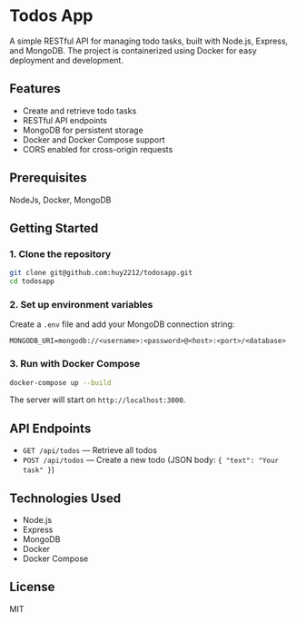 # Todos App

A simple RESTful API for managing todo tasks, built with Node.js, Express, and MongoDB. The project is containerized using Docker for easy deployment and development.

## Features
- Create and retrieve todo tasks
- RESTful API endpoints
- MongoDB for persistent storage
- Docker and Docker Compose support
- CORS enabled for cross-origin requests

## Prerequisites
NodeJs, Docker, MongoDB

## Getting Started

### 1. Clone the repository
```sh
git clone git@github.com:huy2212/todosapp.git
cd todosapp
```

### 2. Set up environment variables
Create a `.env` file and add your MongoDB connection string:
```
MONGODB_URI=mongodb://<username>:<password>@<host>:<port>/<database>
```

### 3. Run with Docker Compose
```sh
docker-compose up --build
```

The server will start on `http://localhost:3000`.

## API Endpoints

- `GET /api/todos` — Retrieve all todos
- `POST /api/todos` — Create a new todo (JSON body: `{ "text": "Your task" }`)

## Technologies Used
- Node.js
- Express
- MongoDB
- Docker
- Docker Compose

## License
MIT
